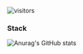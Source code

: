 ![visitors](https://visitor-badge.laobi.icu/badge?page_id=kozhinovvitaliy)

### Stack
![Anurag's GitHub stats](https://github-readme-stats.vercel.app/api?username=kozhinovvitaliy&show_icons=true&theme=radical)
